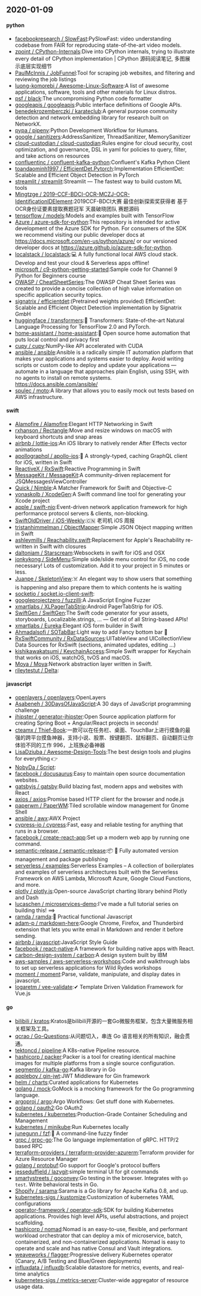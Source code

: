 ## 2020-01-09

#### python
* [facebookresearch / SlowFast](https://github.com/facebookresearch/SlowFast):PySlowFast: video understanding codebase from FAIR for reproducing state-of-the-art video models.
* [zpoint / CPython-Internals](https://github.com/zpoint/CPython-Internals):Dive into CPython internals, trying to illustrate every detail of CPython implementation | CPython 源码阅读笔记, 多图展示底层实现细节
* [PaulMcInnis / JobFunnel](https://github.com/PaulMcInnis/JobFunnel):Tool for scraping job websites, and filtering and reviewing the job listings
* [luong-komorebi / Awesome-Linux-Software](https://github.com/luong-komorebi/Awesome-Linux-Software):A list of awesome applications, software, tools and other materials for Linux distros.
* [psf / black](https://github.com/psf/black):The uncompromising Python code formatter
* [googleapis / googleapis](https://github.com/googleapis/googleapis):Public interface definitions of Google APIs.
* [benedekrozemberczki / karateclub](https://github.com/benedekrozemberczki/karateclub):A general purpose community detection and network embedding library for research built on NetworkX.
* [pypa / pipenv](https://github.com/pypa/pipenv):Python Development Workflow for Humans.
* [google / sanitizers](https://github.com/google/sanitizers):AddressSanitizer, ThreadSanitizer, MemorySanitizer
* [cloud-custodian / cloud-custodian](https://github.com/cloud-custodian/cloud-custodian):Rules engine for cloud security, cost optimization, and governance, DSL in yaml for policies to query, filter, and take actions on resources
* [confluentinc / confluent-kafka-python](https://github.com/confluentinc/confluent-kafka-python):Confluent's Kafka Python Client
* [toandaominh1997 / EfficientDet.Pytorch](https://github.com/toandaominh1997/EfficientDet.Pytorch):Implementation EfficientDet: Scalable and Efficient Object Detection in PyTorch
* [streamlit / streamlit](https://github.com/streamlit/streamlit):Streamlit — The fastest way to build custom ML tools
* [Mingtzge / 2019-CCF-BDCI-OCR-MCZJ-OCR-IdentificationIDElement](https://github.com/Mingtzge/2019-CCF-BDCI-OCR-MCZJ-OCR-IdentificationIDElement):2019CCF-BDCI大赛 最佳创新探索奖获得者 基于OCR身份证要素提取赛题冠军 天晨破晓团队 赛题源码
* [tensorflow / models](https://github.com/tensorflow/models):Models and examples built with TensorFlow
* [Azure / azure-sdk-for-python](https://github.com/Azure/azure-sdk-for-python):This repository is intended for active development of the Azure SDK for Python. For consumers of the SDK we recommend visiting our public developer docs at https://docs.microsoft.com/en-us/python/azure/ or our versioned developer docs at https://azure.github.io/azure-sdk-for-python.
* [localstack / localstack](https://github.com/localstack/localstack):💻
A fully functional local AWS cloud stack. Develop and test your cloud & Serverless apps offline!
* [microsoft / c9-python-getting-started](https://github.com/microsoft/c9-python-getting-started):Sample code for Channel 9 Python for Beginners course
* [OWASP / CheatSheetSeries](https://github.com/OWASP/CheatSheetSeries):The OWASP Cheat Sheet Series was created to provide a concise collection of high value information on specific application security topics.
* [signatrix / efficientdet](https://github.com/signatrix/efficientdet):(Pretrained weights provided) EfficientDet: Scalable and Efficient Object Detection implementation by Signatrix GmbH
* [huggingface / transformers](https://github.com/huggingface/transformers):🤗
Transformers: State-of-the-art Natural Language Processing for TensorFlow 2.0 and PyTorch.
* [home-assistant / home-assistant](https://github.com/home-assistant/home-assistant):🏡
Open source home automation that puts local control and privacy first
* [cupy / cupy](https://github.com/cupy/cupy):NumPy-like API accelerated with CUDA
* [ansible / ansible](https://github.com/ansible/ansible):Ansible is a radically simple IT automation platform that makes your applications and systems easier to deploy. Avoid writing scripts or custom code to deploy and update your applications — automate in a language that approaches plain English, using SSH, with no agents to install on remote systems. https://docs.ansible.com/ansible/
* [spulec / moto](https://github.com/spulec/moto):A library that allows you to easily mock out tests based on AWS infrastructure.

#### swift
* [Alamofire / Alamofire](https://github.com/Alamofire/Alamofire):Elegant HTTP Networking in Swift
* [rxhanson / Rectangle](https://github.com/rxhanson/Rectangle):Move and resize windows on macOS with keyboard shortcuts and snap areas
* [airbnb / lottie-ios](https://github.com/airbnb/lottie-ios):An iOS library to natively render After Effects vector animations
* [apollographql / apollo-ios](https://github.com/apollographql/apollo-ios):📱
A strongly-typed, caching GraphQL client for iOS, written in Swift
* [ReactiveX / RxSwift](https://github.com/ReactiveX/RxSwift):Reactive Programming in Swift
* [MessageKit / MessageKit](https://github.com/MessageKit/MessageKit):A community-driven replacement for JSQMessagesViewController
* [Quick / Nimble](https://github.com/Quick/Nimble):A Matcher Framework for Swift and Objective-C
* [yonaskolb / XcodeGen](https://github.com/yonaskolb/XcodeGen):A Swift command line tool for generating your Xcode project
* [apple / swift-nio](https://github.com/apple/swift-nio):Event-driven network application framework for high performance protocol servers & clients, non-blocking.
* [SwiftOldDriver / iOS-Weekly](https://github.com/SwiftOldDriver/iOS-Weekly):🇨🇳
老司机 iOS 周报
* [tristanhimmelman / ObjectMapper](https://github.com/tristanhimmelman/ObjectMapper):Simple JSON Object mapping written in Swift
* [ashleymills / Reachability.swift](https://github.com/ashleymills/Reachability.swift):Replacement for Apple's Reachability re-written in Swift with closures
* [daltoniam / Starscream](https://github.com/daltoniam/Starscream):Websockets in swift for iOS and OSX
* [jonkykong / SideMenu](https://github.com/jonkykong/SideMenu):Simple side/slide menu control for iOS, no code necessary! Lots of customization. Add it to your project in 5 minutes or less.
* [Juanpe / SkeletonView](https://github.com/Juanpe/SkeletonView):☠️
An elegant way to show users that something is happening and also prepare them to which contents he is waiting
* [socketio / socket.io-client-swift](https://github.com/socketio/socket.io-client-swift):
* [googleprojectzero / fuzzilli](https://github.com/googleprojectzero/fuzzilli):A JavaScript Engine Fuzzer
* [xmartlabs / XLPagerTabStrip](https://github.com/xmartlabs/XLPagerTabStrip):Android PagerTabStrip for iOS.
* [SwiftGen / SwiftGen](https://github.com/SwiftGen/SwiftGen):The Swift code generator for your assets, storyboards, Localizable.strings, … — Get rid of all String-based APIs!
* [xmartlabs / Eureka](https://github.com/xmartlabs/Eureka):Elegant iOS form builder in Swift
* [Ahmadalsofi / SOTabBar](https://github.com/Ahmadalsofi/SOTabBar):Light way to add Fancy bottom bar
📲
* [RxSwiftCommunity / RxDataSources](https://github.com/RxSwiftCommunity/RxDataSources):UITableView and UICollectionView Data Sources for RxSwift (sections, animated updates, editing ...)
* [kishikawakatsumi / KeychainAccess](https://github.com/kishikawakatsumi/KeychainAccess):Simple Swift wrapper for Keychain that works on iOS, watchOS, tvOS and macOS.
* [Moya / Moya](https://github.com/Moya/Moya):Network abstraction layer written in Swift.
* [rileytestut / Delta](https://github.com/rileytestut/Delta):

#### javascript
* [openlayers / openlayers](https://github.com/openlayers/openlayers):OpenLayers
* [Asabeneh / 30DaysOfJavaScript](https://github.com/Asabeneh/30DaysOfJavaScript):A 30 days of JavaScript programming challenge
* [jhipster / generator-jhipster](https://github.com/jhipster/generator-jhipster):Open Source application platform for creating Spring Boot + Angular/React projects in seconds!
* [cteamx / Thief-Book](https://github.com/cteamx/Thief-Book):一款可以在任务栏、桌面、TouchBar上进行摸鱼的最强的跨平台摸鱼神器，支持小说、股票、按键翻页、鼠标翻页、自动翻页让你体验不同的工作 996，上班族必备神器
* [LisaDziuba / Awesome-Design-Tools](https://github.com/LisaDziuba/Awesome-Design-Tools):The best design tools and plugins for everything
👉
* [NobyDa / Script](https://github.com/NobyDa/Script):
* [facebook / docusaurus](https://github.com/facebook/docusaurus):Easy to maintain open source documentation websites.
* [gatsbyjs / gatsby](https://github.com/gatsbyjs/gatsby):Build blazing fast, modern apps and websites with React
* [axios / axios](https://github.com/axios/axios):Promise based HTTP client for the browser and node.js
* [paperwm / PaperWM](https://github.com/paperwm/PaperWM):Tiled scrollable window management for Gnome Shell
* [ansible / awx](https://github.com/ansible/awx):AWX Project
* [cypress-io / cypress](https://github.com/cypress-io/cypress):Fast, easy and reliable testing for anything that runs in a browser.
* [facebook / create-react-app](https://github.com/facebook/create-react-app):Set up a modern web app by running one command.
* [semantic-release / semantic-release](https://github.com/semantic-release/semantic-release):📦
🚀
Fully automated version management and package publishing
* [serverless / examples](https://github.com/serverless/examples):Serverless Examples – A collection of boilerplates and examples of serverless architectures built with the Serverless Framework on AWS Lambda, Microsoft Azure, Google Cloud Functions, and more.
* [plotly / plotly.js](https://github.com/plotly/plotly.js):Open-source JavaScript charting library behind Plotly and Dash
* [lucaschen / microservices-demo](https://github.com/lucaschen/microservices-demo):I've made a full tutorial series on building this! ==>
* [ramda / ramda](https://github.com/ramda/ramda):🐏
Practical functional Javascript
* [adam-p / markdown-here](https://github.com/adam-p/markdown-here):Google Chrome, Firefox, and Thunderbird extension that lets you write email in Markdown and render it before sending.
* [airbnb / javascript](https://github.com/airbnb/javascript):JavaScript Style Guide
* [facebook / react-native](https://github.com/facebook/react-native):A framework for building native apps with React.
* [carbon-design-system / carbon](https://github.com/carbon-design-system/carbon):A design system built by IBM
* [aws-samples / aws-serverless-workshops](https://github.com/aws-samples/aws-serverless-workshops):Code and walkthrough labs to set up serverless applications for Wild Rydes workshops
* [moment / moment](https://github.com/moment/moment):Parse, validate, manipulate, and display dates in javascript.
* [logaretm / vee-validate](https://github.com/logaretm/vee-validate):✔ Template Driven Validation Framework for Vue.js

#### go
* [bilibili / kratos](https://github.com/bilibili/kratos):Kratos是bilibili开源的一套Go微服务框架，包含大量微服务相关框架及工具。
* [qcrao / Go-Questions](https://github.com/qcrao/Go-Questions):从问题切入，串连 Go 语言相关的所有知识，融会贯通。
* [tektoncd / pipeline](https://github.com/tektoncd/pipeline):A K8s-native Pipeline resource.
* [hashicorp / packer](https://github.com/hashicorp/packer):Packer is a tool for creating identical machine images for multiple platforms from a single source configuration.
* [segmentio / kafka-go](https://github.com/segmentio/kafka-go):Kafka library in Go
* [appleboy / gin-jwt](https://github.com/appleboy/gin-jwt):JWT Middleware for Gin framework
* [helm / charts](https://github.com/helm/charts):Curated applications for Kubernetes
* [golang / mock](https://github.com/golang/mock):GoMock is a mocking framework for the Go programming language.
* [argoproj / argo](https://github.com/argoproj/argo):Argo Workflows: Get stuff done with Kubernetes.
* [golang / oauth2](https://github.com/golang/oauth2):Go OAuth2
* [kubernetes / kubernetes](https://github.com/kubernetes/kubernetes):Production-Grade Container Scheduling and Management
* [kubernetes / minikube](https://github.com/kubernetes/minikube):Run Kubernetes locally
* [junegunn / fzf](https://github.com/junegunn/fzf):🌸
A command-line fuzzy finder
* [grpc / grpc-go](https://github.com/grpc/grpc-go):The Go language implementation of gRPC. HTTP/2 based RPC
* [terraform-providers / terraform-provider-azurerm](https://github.com/terraform-providers/terraform-provider-azurerm):Terraform provider for Azure Resource Manager
* [golang / protobuf](https://github.com/golang/protobuf):Go support for Google's protocol buffers
* [jesseduffield / lazygit](https://github.com/jesseduffield/lazygit):simple terminal UI for git commands
* [smartystreets / goconvey](https://github.com/smartystreets/goconvey):Go testing in the browser. Integrates with `go test`. Write behavioral tests in Go.
* [Shopify / sarama](https://github.com/Shopify/sarama):Sarama is a Go library for Apache Kafka 0.8, and up.
* [kubernetes-sigs / kustomize](https://github.com/kubernetes-sigs/kustomize):Customization of kubernetes YAML configurations
* [operator-framework / operator-sdk](https://github.com/operator-framework/operator-sdk):SDK for building Kubernetes applications. Provides high level APIs, useful abstractions, and project scaffolding.
* [hashicorp / nomad](https://github.com/hashicorp/nomad):Nomad is an easy-to-use, flexible, and performant workload orchestrator that can deploy a mix of microservice, batch, containerized, and non-containerized applications. Nomad is easy to operate and scale and has native Consul and Vault integrations.
* [weaveworks / flagger](https://github.com/weaveworks/flagger):Progressive delivery Kubernetes operator (Canary, A/B Testing and Blue/Green deployments)
* [influxdata / influxdb](https://github.com/influxdata/influxdb):Scalable datastore for metrics, events, and real-time analytics
* [kubernetes-sigs / metrics-server](https://github.com/kubernetes-sigs/metrics-server):Cluster-wide aggregator of resource usage data.
